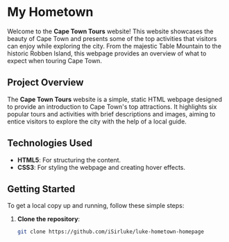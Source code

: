 # My Hometown 

Welcome to the **Cape Town Tours** website! This website showcases the beauty of Cape Town and presents some of the top activities that visitors can enjoy while exploring the city. From the majestic Table Mountain to the historic Robben Island, this webpage provides an overview of what to expect when touring Cape Town.

## Project Overview

The **Cape Town Tours** website is a simple, static HTML webpage designed to provide an introduction to Cape Town's top attractions. It highlights six popular tours and activities with brief descriptions and images, aiming to entice visitors to explore the city with the help of a local guide.

## Technologies Used

- **HTML5**: For structuring the content.
- **CSS3**: For styling the webpage and creating hover effects.

## Getting Started

To get a local copy up and running, follow these simple steps:

1. **Clone the repository**:
   ```bash
   git clone https://github.com/iSirluke/luke-hometown-homepage
